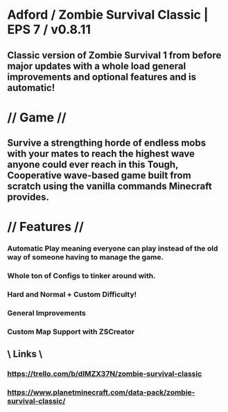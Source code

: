 # Adford / Zombie Survival Classic | EPS 7 / v0.8.11
## Classic version of Zombie Survival 1 from before major updates with a whole load general improvements and optional features and is automatic!

# // Game //
## Survive a strengthing horde of endless mobs with your mates to reach the highest wave anyone could ever reach in this Tough, Cooperative wave-based game built from scratch using the vanilla commands Minecraft provides.

# // Features //
### Automatic Play meaning everyone can play instead of the old way of someone having to manage the game.
### Whole ton of Configs to tinker around with.
### Hard and Normal + Custom Difficulty!
### General Improvements
### Custom Map Support with ZSCreator

## \\ Links \\
### https://trello.com/b/dIMZX37N/zombie-survival-classic
### https://www.planetminecraft.com/data-pack/zombie-survival-classic/
